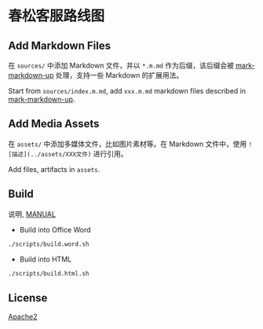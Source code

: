 # 春松客服路线图

## Add Markdown Files

在 `sources/` 中添加 Markdown 文件，并以 `*.m.md` 作为后缀，该后缀会被 [mark-markdown-up](https://github.com/hailiang-wang/mark-markdown-up) 处理，支持一些 Markdown 的扩展用法。

Start from `sources/index.m.md`, add `xxx.m.md` markdown files described in [mark-markdown-up](https://github.com/hailiang-wang/mark-markdown-up).

## Add Media Assets

在 `assets/` 中添加多媒体文件，比如图片素材等。在 Markdown 文件中，使用 ```![描述](../assets/XXX文件)``` 进行引用。

Add files, artifacts in `assets`.

## Build

说明, [MANUAL](./MANUAL.md)

* Build into Office Word

```bash
./scripts/build.word.sh
```

* Build into HTML

```bash
./scripts/build.html.sh
```

## License

[Apache2](./LICENSE)
